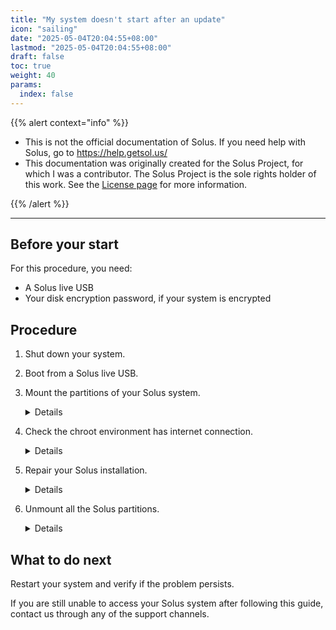 ```yaml
---
title: "My system doesn't start after an update"
icon: "sailing"
date: "2025-05-04T20:04:55+08:00"
lastmod: "2025-05-04T20:04:55+08:00"
draft: false
toc: true
weight: 40
params:
  index: false
---
```


{{% alert context="info" %}}

- This is not the official documentation of Solus. If you need help with Solus, go to https://help.getsol.us/
- This documentation was originally created for the Solus Project, for which I was a contributor. The Solus Project is the sole rights holder of this work. See the [License page](/docs/license) for more information.

{{% /alert %}}

---

## Before your start

For this procedure, you need:

- A Solus live USB
- Your disk encryption password, if your system is encrypted

## Procedure

1. Shut down your system.
1. Boot from a Solus live USB.
1. Mount the partitions of your Solus system.
   
   <details>

      To recover your system, you need to mount the Solus root (`/`) partition and all other partitions your system uses.
      
      1. Open a terminal.
      1. Mount the Solus root partition:
      
         1. Access as the root user by using the following command:
      
            ```bash
            sudo su
            ```
      
         2. Create a directory to serve as the mount point for your Solus system:
      
            ```bash
            mkdir /target
            ```
      
         3. Find the drive and partition of your Solus system using the `lsblk` command.
      
            After running the command, the system displays a list of all the drives in your computer:
      
            ```
            NAME                  MAJ:MIN RM   SIZE RO TYPE MOUNTPOINT
            sda                     8:0    0 238.5G  0 disk
            ├─sda1                  8:1    0   512M  0 part
            ├─sda2                  8:2    0   234G  0 part
            └─sda3                  8:3    0     4G  0 part [SWAP]
            sdb                     8:16   0 465.8G  0 disk
            ├─sdb1                  8:17   0     1G  0 part
            └─sdb2                  8:18   0 464.8G  0 part
              ├─SolusSystem-root  253:0    0 234.3G  0 lvm
              ├─SolusSystem-swap  253:1    0   3.7G  0 lvm  [SWAP]
            sdc                     8:32   1  14.9G  0 disk
            ├─sdc1                  8:33   1   4.2G  0 part /cdrom
            └─sdc2                  8:34   1   4.1M  0 part
            nvme0n1               259:0    0 476.9G  0 disk
            ├─nvme0n1p1           259:1    0   500M  0 part
            ├─nvme0n1p2           259:2    0    16M  0 part
            ├─nvme0n1p3           259:3    0   475G  0 part
            └─nvme0n1p4           259:4    0   1.4G  0 part
            ```
      
            You can use drive size or the number of partitions in each drive to determine which one is your Solus drive.
      
	  		{{< alert context="info" text="If you installed Solus on a _SATA_ drive, the name of the drive might be `sdX` (For example, `sda`). If you installed Solus on an _NVMe_ drive, the name of the drive might be `nvme#n#` (For example `nvme0n1`)." />}}
      
            Write down the name of the drive and the type.
      
         4. If the type of your drive is **lvm** or if your drive is encrypted:
      
            1. Check if the drive is encrypted.
      
               Encrypted drives do not have the label **decrypted** after the drive name:
      
               ```bash
               sdb                     8:16   0 465.8G  0 disk
               ├─sdb1                  8:17   0     1G  0 part
               └─sdb2                  8:18   0 464.8G  0 part
                 ├─SolusSystem-root  253:0    0   100G  0 lvm
                 └─SolusSystem-swap  253:1    0     8G  0 lvm  [SWAP]
               ```
      
               Decrypted drives have the label **decrypted** after the drive name:
      
               ```bash
               sdb                     8:16     0 465.8G  0 disk
               ├─sdb1                  8:17     0     1G  0 part
               └─sdb2                  8:18     0 464.8G  0 part
                └─decrypted           253:1    0   238G  0 crypt
                   ├─SolusSystem-root  253:0    0 234.3G  0 lvm
                   └─SolusSystem-swap  253:1    0   3.7G  0 lvm  [SWAP]
               ```
      
            1. If your drive is encrypted, use `cryptsetup` to decrypt it.
      
               ```bash
               cryptsetup luksOpen /dev/partitionName decrypted
               ```
      
               For example
      
               ```bash
               cryptsetup luksOpen /dev/sdb2 decrypted
               ```
      
         1. Mount the Solus root partition:
      
            - If your drive's type is _lvm_
              ```bash
              mount /dev/mapper/SolusSystem-Root /target
              ```
            - Otherwise:
              ```bash
              mount /dev/sdX# /target
              ```
      
      1. If your computer uses UEFI, mount the EFI system partition:
      
         In new installations, the EFI system partition (also known as ESP) is usually 1 GB in size. For older installations, the partition is usually 512 MB in size.
      
         1. Use `fdisk` to check the partitions of your drive:
      
            - If you have a SATA drive:
              ```bash
              fdisk -o Device,Size,Type -l /dev/sdX
              ```
            - If you have an NVMe drive:
            
              ```bash
              fdisk -o Device,Size,Type -l /dev/nvme0nX
              ```
            
              The system displays something similar to this:
            
              ```bash
              Device       Size Type
              /dev/sda1    512M EFI System
              /dev/sda2  111.3G Linux filesystem
              ```
            
              In this case, the EFI system partition is `/dev/sda1`
      
      1. Mount the EFI system partition:
      
         ```bash
         mount /dev/sdX# /target/boot
         ```
      
         For example:
      
         ```bash
         mount /dev/sda1 /target/boot
         ```
      
      1. Mount other partitions your system might have (for example, `/home`):
      
         ```bash
         mount /dev/sdX# /target/home
         ```
      
      1. Chroot to your Solus system:
      
         Chroot allows you to execute commands and use utilities from your main system directly. This is necessary to do specific repairs like fixing the bootloader.
      
         1. Run the following commands:
            ```bash
            mount --types proc /proc /target/proc
            mount --rbind /dev /target/dev
            mount --rbind /sys /target/sys
            mount --make-rslave /target/dev
            mount --make-rslave /target/sys
            ```
         1. Chroot into your system:
            ```bash
            chroot /target
            ```
   </details>

1. Check the chroot environment has internet connection.
   <details>

      1. Connect your computer to the internet.
      2. Run `ping -c 4 google.com` in the chroot environment.
      
         If the chroot environment has internet connection, the system displays the following:
      
         ```bash
         PING google.com (142.250.196.206) 56(84) bytes of data.
         64 bytes from nctsaa-ac-in-f14.1e100.net (142.250.196.206): icmp_seq=1 ttl=115 time=4.26 ms
         64 bytes from nctsaa-ac-in-f14.1e100.net (142.250.196.206): icmp_seq=2 ttl=115 time=6.04 ms
         64 bytes from nctsaa-ac-in-f14.1e100.net (142.250.196.206): icmp_seq=3 ttl=115 time=6.34 ms
         64 bytes from nctsaa-ac-in-f14.1e100.net (142.250.196.206): icmp_seq=4 ttl=115 time=5.81 ms
                --- google.com ping statistics ---
         4 packets transmitted, 4 received, 0% packet loss, time 3004ms
         rtt min/avg/max/mdev = 4.261/5.613/6.344/0.803 ms
         ```
      3. If the chroot environment *does not* have an internet connection:
         1. Exit the chroot environment:
         
            ```bash
            exit
            ```
         
         2. Run the following commands:
         
            ```bash
            cp /run/systemd/resolve/stub-resolv.conf /target/run/systemd/resolve/
            cd /target/etc
            ln -s ../run/systemd/resolve/stub-resolv.conf /target/etc/resolv.conf
            ```
         
         3. Go back to the chroot environment:
         
            ```bash
            chroot /target
            ```
         
         4. Test the internet connection again.  
   </details>

1. Repair your Solus installation.
   <details>	
      Follow the appropriate steps depending on your situation:
    
      <details>
      <summary>My system stopped working after a *failed* update.</summary>
         
      1. Rebuild the package database:

         ```bash
         sudo eopkg rebuild-db
         ```    
      2. Update your system:

         ```bash
         sudo eopkg up
         ```
    
      3. Check if your system still has broken packages:
    
         ```bash
         sudo eopkg check | grep Broken | awk '{print $4}' | xargs sudo eopkg it --reinstall
         ```

         If you see output that starts with "Usage", the system has no broken packages.
      </details>
    
      <details>
      <summary>My system stopped working after a *successful* update</summary>
    
      See [Rollback](../../package-management/history-and-rollback.md/#rollback).
      </details>
   </details>

1.  Unmount all the Solus partitions.

    <details>

       1. Exit the chroot environment by pressing <kbd>CTRL + D</kbd>
       2. Unmount the Solus partitions:

          ```bash
          umount -R /target
          ```

       3. If your drive is encrypted:
        
       	  1. Deactivate your logical volumes and volume groups:
          
       	     ```bash
       	     lvchange -a n /dev/SolusSystem/Swap
       	     lvchange -a n /dev/SolusSystem/Root
       	     vgchange -a n SolusSystem
       	     ```
          
       	  2. Close the LUKS partition:
          
       	     ```bash
       	     cryptsetup luksClose decrypted
       	     ```

    </details>

## What to do next

Restart your system and verify if the problem persists.

If you are still unable to access your Solus system after following this guide, contact us through any of the support channels.